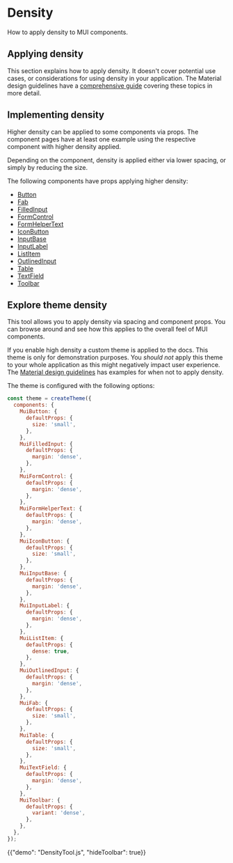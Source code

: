 # Density

<p class="description">How to apply density to MUI components.</p>

## Applying density

This section explains how to apply density.
It doesn't cover potential use cases, or considerations for using density in your application.
The Material design guidelines have a [comprehensive guide](https://material.io/design/layout/applying-density.html#typographic-density) covering these topics in more detail.

## Implementing density

Higher density can be applied to some components via props. The component pages
have at least one example using the respective component with higher density applied.

Depending on the component, density is applied either via lower spacing, or simply by
reducing the size.

The following components have props applying higher density:

- [Button](/material/api/button/)
- [Fab](/material/api/fab/)
- [FilledInput](/material/api/filled-input/)
- [FormControl](/material/api/form-control/)
- [FormHelperText](/material/api/form-helper-text/)
- [IconButton](/material/api/icon-button/)
- [InputBase](/material/api/input-base/)
- [InputLabel](/material/api/input-label/)
- [ListItem](/material/api/list-item/)
- [OutlinedInput](/material/api/outlined-input/)
- [Table](/material/api/table/)
- [TextField](/material/api/text-field/)
- [Toolbar](/material/api/toolbar/)

## Explore theme density

This tool allows you to apply density via spacing and component props. You can browse
around and see how this applies to the overall feel of MUI components.

If you enable high density a custom theme is applied to the docs. This theme is only
for demonstration purposes. You _should not_ apply this theme to your whole application
as this might negatively impact user experience. The [Material design guidelines](https://material.io/design/layout/applying-density.html#typographic-density) has examples
for when not to apply density.

The theme is configured with the following options:

```js
const theme = createTheme({
  components: {
    MuiButton: {
      defaultProps: {
        size: 'small',
      },
    },
    MuiFilledInput: {
      defaultProps: {
        margin: 'dense',
      },
    },
    MuiFormControl: {
      defaultProps: {
        margin: 'dense',
      },
    },
    MuiFormHelperText: {
      defaultProps: {
        margin: 'dense',
      },
    },
    MuiIconButton: {
      defaultProps: {
        size: 'small',
      },
    },
    MuiInputBase: {
      defaultProps: {
        margin: 'dense',
      },
    },
    MuiInputLabel: {
      defaultProps: {
        margin: 'dense',
      },
    },
    MuiListItem: {
      defaultProps: {
        dense: true,
      },
    },
    MuiOutlinedInput: {
      defaultProps: {
        margin: 'dense',
      },
    },
    MuiFab: {
      defaultProps: {
        size: 'small',
      },
    },
    MuiTable: {
      defaultProps: {
        size: 'small',
      },
    },
    MuiTextField: {
      defaultProps: {
        margin: 'dense',
      },
    },
    MuiToolbar: {
      defaultProps: {
        variant: 'dense',
      },
    },
  },
});
```

{{"demo": "DensityTool.js", "hideToolbar": true}}
